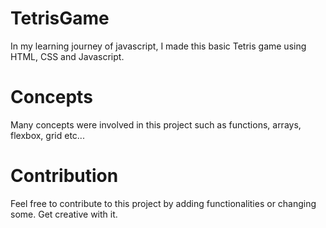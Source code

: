 # TetrisGame
In my learning journey of javascript, I made this basic Tetris game using HTML, CSS and Javascript.
# Concepts
Many concepts were involved in this project such as functions, arrays, flexbox, grid etc...
# Contribution
Feel free to contribute to this project by adding functionalities or changing some.
Get creative with it.
